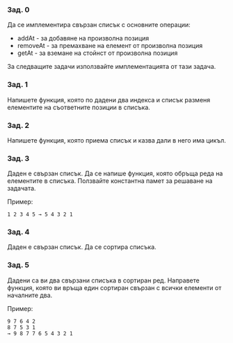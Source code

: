 ### Зад. 0 
Да се имплементира свързан списък с основните операции:
- addAt - за добавяне на произволна позиция
- removeAt - за премахване на елемент от произволна позиция
- getAt - за вземане на стойнст от произволна позиция

За следващите задачи използвайте имплементацията от тази задача.
### Зад. 1
Напишете функция, която по дадени два индекса и списък разменя елементите на съответните позиции в списъка.
### Зад. 2
Напишете функция, която приема списък и казва дали в него има цикъл.
### Зад. 3
Даден е свързан списък. Да се напише функция, която обръща реда на елементите в списъка. Ползвайте константна памет за решаване на задачата.

Пример:
```
1 2 3 4 5 → 5 4 3 2 1
```

### Зад. 4
Даден е свързан списък. Да се сортира списъка.

### Зад. 5
Дадени са ви два свързани списъка в сортиран ред. Направете функция, която ви връща един сортиран свързан с всички елементи от началните два.

Пример:
```
9 7 6 4 2 
8 7 5 3 1 
→ 9 8 7 7 6 5 4 3 2 1
```
